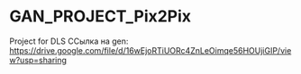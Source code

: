 # GAN_PROJECT_Pix2Pix
Project for DLS
ССылка на gen: https://drive.google.com/file/d/16wEjoRTiUORc4ZnLeOimqe56HOUjiGIP/view?usp=sharing
